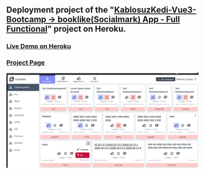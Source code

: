 ## Deployment project of the "[KablosuzKedi-Vue3-Bootcamp -> booklike(Socialmark) App - Full Functional](https://github.com/mmcabukbt/kablosuzKedi-booklike-App-vue3-composition--script-setup-vite-tailwind)" project on Heroku.

### [Live Demo on Heroku](https://booklike-app-heroku.herokuapp.com/)

### [Project Page](https://github.com/mmcabukbt/kablosuzKedi-booklike-App-vue3-composition--script-setup-vite-tailwind)


![booklike Image1](/readme_src/bl1.png)

